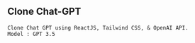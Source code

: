 ## Clone Chat-GPT
```
Clone Chat GPT using ReactJS, Tailwind CSS, & OpenAI API.
Model : GPT 3.5
```

